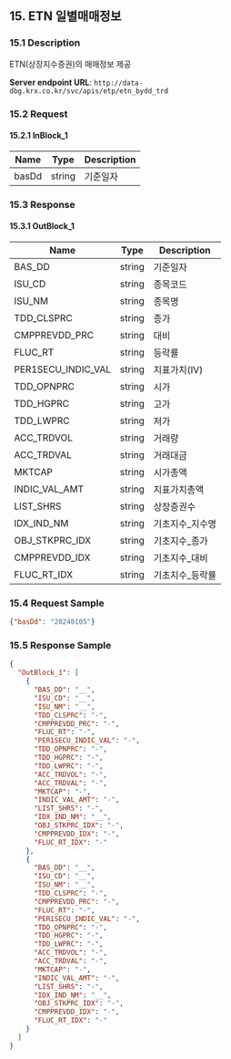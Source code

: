 ## 15. ETN 일별매매정보

### 15.1 Description
ETN(상장지수증권)의 매매정보 제공

**Server endpoint URL**: `http://data-dbg.krx.co.kr/svc/apis/etp/etn_bydd_trd`

### 15.2 Request

#### 15.2.1 InBlock_1
| Name   | Type   | Description |
|--------|--------|-------------|
| basDd  | string | 기준일자    |

### 15.3 Response

#### 15.3.1 OutBlock_1
| Name                  | Type   | Description            |
|-----------------------|--------|------------------------|
| BAS_DD                | string | 기준일자               |
| ISU_CD                | string | 종목코드               |
| ISU_NM                | string | 종목명                 |
| TDD_CLSPRC            | string | 종가                   |
| CMPPREVDD_PRC         | string | 대비                   |
| FLUC_RT               | string | 등락률                 |
| PER1SECU_INDIC_VAL    | string | 지표가치(IV)           |
| TDD_OPNPRC            | string | 시가                   |
| TDD_HGPRC             | string | 고가                   |
| TDD_LWPRC             | string | 저가                   |
| ACC_TRDVOL            | string | 거래량                 |
| ACC_TRDVAL            | string | 거래대금               |
| MKTCAP                | string | 시가총액               |
| INDIC_VAL_AMT         | string | 지표가치총액           |
| LIST_SHRS             | string | 상장증권수             |
| IDX_IND_NM            | string | 기초지수_지수명        |
| OBJ_STKPRC_IDX        | string | 기초지수_종가          |
| CMPPREVDD_IDX         | string | 기초지수_대비          |
| FLUC_RT_IDX           | string | 기초지수_등락률        |

### 15.4 Request Sample
```json
{"basDd": "20240105"}
```

### 15.5 Response Sample
```json
{
  "OutBlock_1": [
    {
      "BAS_DD": "__",
      "ISU_CD": "__",
      "ISU_NM": "__",
      "TDD_CLSPRC": "-",
      "CMPPREVDD_PRC": "-",
      "FLUC_RT": "-",
      "PER1SECU_INDIC_VAL": "-",
      "TDD_OPNPRC": "-",
      "TDD_HGPRC": "-",
      "TDD_LWPRC": "-",
      "ACC_TRDVOL": "-",
      "ACC_TRDVAL": "-",
      "MKTCAP": "-",
      "INDIC_VAL_AMT": "-",
      "LIST_SHRS": "-",
      "IDX_IND_NM": "__",
      "OBJ_STKPRC_IDX": "-",
      "CMPPREVDD_IDX": "-",
      "FLUC_RT_IDX": "-"
    },
    {
      "BAS_DD": "__",
      "ISU_CD": "__",
      "ISU_NM": "__",
      "TDD_CLSPRC": "-",
      "CMPPREVDD_PRC": "-",
      "FLUC_RT": "-",
      "PER1SECU_INDIC_VAL": "-",
      "TDD_OPNPRC": "-",
      "TDD_HGPRC": "-",
      "TDD_LWPRC": "-",
      "ACC_TRDVOL": "-",
      "ACC_TRDVAL": "-",
      "MKTCAP": "-",
      "INDIC_VAL_AMT": "-",
      "LIST_SHRS": "-",
      "IDX_IND_NM": "__",
      "OBJ_STKPRC_IDX": "-",
      "CMPPREVDD_IDX": "-",
      "FLUC_RT_IDX": "-"
    }
  ]
}
```
